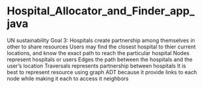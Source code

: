 # Hospital_Allocator_and_Finder_app_java
UN sustainability Goal 3: 
Hospitals create partnership among themselves in other to share resources Users may find the closest hospital to thier current locations, and know the exact path to reach the particular hospital
Nodes represent hospitals or users
Edges the path between the hospitals and the user’s location
Traversals represents partnership between hospitals
It is best to represent resource using graph ADT because it provide links to each node while making it each to access it neighbors

